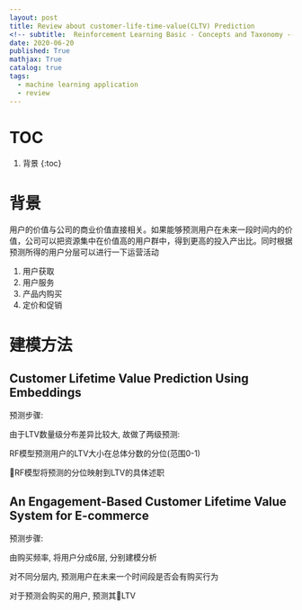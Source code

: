 ```yaml
---
layout: post
title: Review about customer-life-time-value(CLTV) Prediction
<!-- subtitle:  Reinforcement Learning Basic - Concepts and Taxonomy -->
date: 2020-06-20
published: True
mathjax: True
catalog: true
tags:
  - machine learning application
  - review
---
```

# TOC
1. 背景
{:toc}

# 背景

用户的价值与公司的商业价值直接相关。如果能够预测用户在未来一段时间内的价值，公司可以把资源集中在价值高的用户群中，得到更高的投入产出比。同时根据预测所得的用户分层可以进行一下运营活动

1. 用户获取
2. 用户服务
3. 产品内购买
4. 定价和促销

# 建模方法

## Customer Lifetime Value Prediction Using Embeddings

预测步骤:

由于LTV数量级分布差异比较大, 故做了两级预测:

RF模型预测用户的LTV大小在总体分数的分位(范围0-1)

RF模型将预测的分位映射到LTV的具体述职

## An Engagement-Based Customer Lifetime Value System for E-commerce

预测步骤:

由购买频率, 将用户分成6层, 分别建模分析

对不同分层内, 预测用户在未来一个时间段是否会有购买行为

对于预测会购买的用户, 预测其LTV 


